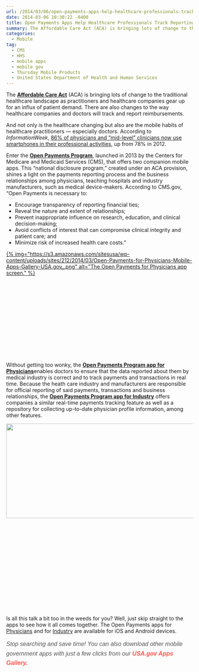 ```yaml
---
url: /2014/03/06/open-payments-apps-help-healthcare-professionals-track-reporting-on-the-go/
date: 2014-03-06 10:30:22 -0400
title: Open Payments Apps Help Healthcare Professionals Track Reporting On The Go
summary: The Affordable Care Act (ACA) is bringing lots of change to the traditional healthcare landscape as practitioners and healthcare companies gear up for an influx of patient demand. There are also changes to the way healthcare companies and doctors will track and report reimbursements. And not only is the healthcare changing but also are the
categories:
  - Mobile
tag:
  - CMS
  - HHS
  - mobile apps
  - mobile gov
  - Thursday Mobile Products
  - United States Department of Health and Human Services
---
```


The [**Affordable Care Act**](http://www.hhs.gov/healthcare/rights/) (ACA) is bringing lots of change to the traditional healthcare landscape as practitioners and healthcare companies gear up for an influx of patient demand. There are also changes to the way healthcare companies and doctors will track and report reimbursements.

And not only is the healthcare changing but also are the mobile habits of healthcare practitioners &#8212; especially doctors.  According to _InformationWeek_, [86% of physicians and &#8220;mid-level&#8221; clinicians now use smartphones in their professional activities](http://www.informationweek.com/mobile/47--of-doctors-use-smartphone-tablet-and-pc/d/d-id/1111170), up from 78% in 2012.

Enter the [**Open Payments Program**](http://www.cms.gov/Regulations-and-Guidance/Legislation/National-Physician-Payment-Transparency-Program/index.html), launched in 2013 by the Centers for Medicare and Medicaid Services (CMS), that offers two companion mobile apps. This &#8220;national disclosure program,&#8221; created under an ACA provision, shines a light on the payments reporting process and the business relationships among physicians, teaching hospitals and industry manufacturers, such as medical device-makers. According to CMS.gov, &#8220;Open Payments is necessary to:

  * Encourage transparency of reporting financial ties;
  * Reveal the nature and extent of relationships;
  * Prevent inappropriate influence on research, education, and clinical decision-making;
  * Avoid conflicts of interest that can compromise clinical integrity and patient care; and
  * Minimize risk of increased health care costs.&#8221;

[{% img="https://s3.amazonaws.com/sitesusa/wp-content/uploads/sites/212/2014/03/Open-Payments-for-Physicians-Mobile-Apps-Gallery-USA.gov_.png" alt="The Open Payments for Physicians app screen." %}](https://s3.amazonaws.com/sitesusa/wp-content/uploads/sites/212/2014/03/Open-Payments-for-Physicians-Mobile-Apps-Gallery-USA.gov_.png) 

&nbsp;

&nbsp;

&nbsp;

&nbsp;

&nbsp;

&nbsp;

&nbsp;

Without getting too wonky, the [**Open Payments Program app for Physicians**](http://apps.usa.gov/open-payments-for-physicians.shtml)enables doctors to ensure that the data reported about them by medical industry is correct and to track payments and transactions in real time. Because the heath care industry and manufacturers are responsible for official reporting of said payments, transactions and business relationships, the **[Open Payments Program app for Industry](http://apps.usa.gov/open-payments-for-industry.shtml)** offers companies a similar real-time payments tracking feature as well as a repository for collecting up-to-date physician profile information, among other features.

[<img class=" wp-image-131062   " src="https://s3.amazonaws.com/sitesusa/wp-content/uploads/sites/212/2014/03/Open-Payments-for-Industry-Mobile-Apps-Gallery-USA.gov_.png" alt="" width="553" height="255" />](https://s3.amazonaws.com/sitesusa/wp-content/uploads/sites/212/2014/03/Open-Payments-for-Industry-Mobile-Apps-Gallery-USA.gov_.png) 

&nbsp;

&nbsp;

&nbsp;

&nbsp;

&nbsp;

&nbsp;

&nbsp;

&nbsp;

Is all this talk a bit too in the weeds for you? Well, just skip straight to the apps to see how it all comes together. The Open Payments apps for [Physicians](http://apps.usa.gov/open-payments-for-physicians.shtml) and for [Industry](http://apps.usa.gov/open-payments-for-industry.shtml) are available for iOS and Android devices.

<em style="color: #555555;font-family: Trebuchet, Tahoma, sans-serif;font-size: 16px;font-variant: normal;font-weight: normal;letter-spacing: normal;line-height: 25.600000381469727px;text-align: left;text-indent: 0px;background-color: #ffffff">Stop searching and save time! You can also download other mobile government apps with just a few clicks from our <a style="text-decoration: none;color: #ff5049" href="http://apps.usa.gov/"><strong>USA.gov Apps Gallery.</strong></a></em>